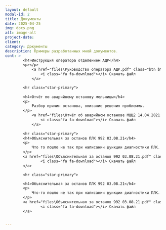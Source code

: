 ```yaml
---
layout: default
modal-id: 2
title: Документы
date: 2025-04-25
img: docs.png
alt: image-alt
project-date: 
client: 
category: Документы
description: Примеры разработанных мной документов. 
cont: >
        <h4>Инструкция оператора отделением АДР</h4>
        <p></p>
            <a href="files\Руководство оператора АДР.pdf" class="btn btn-default">
                <i class="fa fa-download"></i> Скачать файл
            </a>

        <hr class="star-primary">
  
        <h4>Отчёт по аварийному останову мельницы</h4>
        <p> 
            Разбор причин останова, описание решения проблеммы.
        </p>
            <a href="files\Отчёт об аварийном останове МШЦ2 14.04.2021.pdf" class="btn btn-default">
                <i class="fa fa-download"></i> Скачать файл
            </a>
 
        <hr class="star-primary">
        <h4>Объяснительная за останов ПЛК 992 03.08.21</h4>
        <p> 
            Что то пошло не так при написании функции диагностики ПЛК.
        </p>
        <a href="files\Объяснительная за останов 992 03.08.21.pdf" class="btn btn-default">
                <i class="fa fa-download"></i> Скачать файл
        </a>

        <hr class="star-primary">

        <h4>Объяснительная за останов ПЛК 992 03.08.21</h4>
        <p>
            Что-то пошло не так при написании функции диагностики ПЛК.
        </p>
        <a href="files\Объяснительная за останов 992 03.08.21.pdf" class="btn btn-default">
                <i class="fa fa-download"></i> Скачать файл
        </a>


---
```


